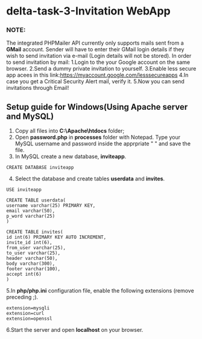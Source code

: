 # delta-task-3-Invitation WebApp
### NOTE:
The integrated PHPMailer API currently only supports mails sent from a **GMail** account. Sender will have to enter their GMail login details if they wish to send invitation via e-mail (Login details will not be stored).
In order to send invitation by mail:
1.Login to the your Google account on the same browser.
2.Send a dummy private invitation to yourself.
3.Enable less secure app acees in this link:https://myaccount.google.com/lesssecureapps
4.In case you get a Critical Security Alert mail, verify it.
5.Now you can send invitations through Email! 

## Setup guide for Windows(Using Apache server and MySQL)

1. Copy all files into **C:\Apache\htdocs** folder;
2. Open **password.php** in **processes** folder with Notepad. Type your MySQL username and password inside the apprpriate " " and save the file.
3. In MySQL create a new database, **inviteapp**.
```
CREATE DATABASE inviteapp
```
4. Select the database and create tables **userdata** and **invites**.
```
USE inviteapp

CREATE TABLE userdata(
username varchar(25) PRIMARY KEY,
email varchar(50),
p_word varchar(25)
)

CREATE TABLE invites(
id int(6) PRIMARY KEY AUTO INCREMENT,
invite_id int(6),
from_user varchar(25),
to_user varchar(25),
header varchar(50),
body varchar(300),
footer varchar(100),
accept int(6)
)

```
5.In **php/php.ini** configuration file, enable the following extensions (remove preceding ;).
```
extension=mysqli
extension=curl
extension=openssl
```
6.Start the server and open **localhost** on your browser.


